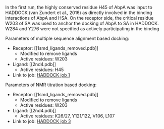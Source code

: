 In the first run, the highly conserved residue H45 of AbpA was input to HADDOCK (van Zundert et al., 2016) as directly involved in the binding interactions of AbpA and HSA. On the receptor side, the critical residue W203 of SA was used to anchor the docking of AbpA to SA in HADDOCK. W284 and Y276 were not specified as actively participating in the binding



Parameters of multiple sequence alignment based docking:
- Receptor: [[1smd_ligands_removed.pdb]]
	- Modified to remove ligands
	- Active residues: W203
- Ligand: [[2nd4.pdb]]
	- Active residues: H45
- Link to job: [HADDOCK job 1](https://rascar.science.uu.nl/haddock2.4/result/6983437677/402746-HSA-ABP)

Parameters of NMR titration based docking:
- Receptor: [[1smd_ligands_removed.pdb]]
	- Modified to remove ligands
	- Active residues: W203
- Ligand: [[2nd4.pdb]]
	- Active residues: K26/27, Y121/122, V106, L107
- Link to job: [HADDOCK job 3](https://rascar.science.uu.nl/haddock2.4/result/6983437677/403219-HSA_ABP3)




